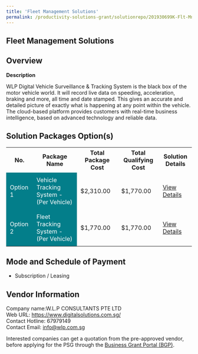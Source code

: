 ```yaml
---
title: 'Fleet Management Solutions'
permalink: /productivity-solutions-grant/solutionrepo/201930699K-Flt-Mngmnt-Solutons
---
```


## Fleet Management Solutions

## Overview

**Description**

WLP Digital Vehicle Surveillance & Tracking System is the black box of the motor vehicle world. It will record live data on speeding, acceleration, braking and more, all time and date stamped. This gives an accurate and detailed picture of exactly what is happening at any point within the vehicle. The cloud-based platform provides customers with real-time business intelligence, based on advanced technology and reliable data.

## Solution Packages Option(s)

<table>
<tr>
<th><b>No.</b></th>
<th><b>Package Name</b></th>
<th><b>Total Package Cost</b></th>
<th><b>Total Qualifying Cost</b></th>
<th><b>Solution Details</b></th>
</tr>
<tr>
<td style='padding: 10px; background-color: #037E8A; color: #FFFFFF;'>Option 1</td>
<td style='padding: 10px; background-color: #037E8A; color: #FFFFFF;'>Vehicle Tracking System - (Per Vehicle)</td>
<td style='padding: 10px;'>$2,310.00</td>
<td style='padding: 10px;'>$1,770.00</td>
<td style='padding: 10px;'><a href='/images/psg/Desensitised_WLP_Annex3_CRwef09f_Part_1.pdf' target='_blank'>View Details</a></td>
</tr>
<tr>
<td style='padding: 10px; background-color: #037E8A; color: #FFFFFF;'>Option 2</td>
<td style='padding: 10px; background-color: #037E8A; color: #FFFFFF;'>Fleet Tracking System - (Per Vehicle)</td>
<td style='padding: 10px;'>$1,770.00</td>
<td style='padding: 10px;'>$1,770.00</td>
<td style='padding: 10px;'><a href='/images/psg/Desensitised_WLP_Annex3_CR_wef22dec22_Part_2.pdf' target='_blank'>View Details</a></td>
</tr>
</table>

## Mode and Schedule of Payment

 - Subscription / Leasing

## Vendor Information

 Company name:W.L.P CONSULTANTS PTE LTD<br>Web URL: https://www.digitalsolutions.com.sg/ <br>Contact Hotline: 67979149<br>Contact Email: info@wlp.com.sg

Interested companies can get a quotation from the pre-approved vendor, before applying for the PSG through the <a href='https://www.businessgrants.gov.sg/' target='_blank' rel='noopener'>Business Grant Portal (BGP)</a>.

<script src="/jquery/resize-tables.js"></script>
